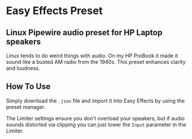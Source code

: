 # Easy Effects Preset
## Linux Pipewire audio preset for HP Laptop speakers

Linux tends to do weird things with audio. On my HP ProBook it made it sound like a busted AM radio from the 1940s. This preset enhances clarity and loudness.

## How To Use
Simply download the `.json` file and import it into Easy Effects by using the preset manager.

The Limiter settings ensure you don't overload your speakers, but if audio sounds distorted via clipping you can just lower the `Input` parameter in the Limiter.
